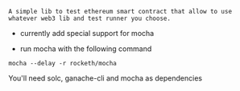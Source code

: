     A simple lib to test ethereum smart contract that allow to use whatever web3 lib and test runner you choose.

- currently add special support for mocha 

- run mocha with the following command

```mocha --delay -r rocketh/mocha```

You'll need solc, ganache-cli and mocha as dependencies
